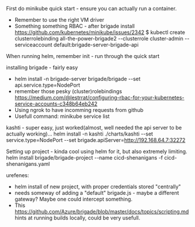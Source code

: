 
First do minikube quick start - ensure you can actually run a container.
 - Remember to use the right VM driver
 - Something something RBAC - after brigade install
   https://github.com/kubernetes/minikube/issues/2342
    $ kubectl create clusterrolebinding all-the-power-brigade2 --clusterrole cluster-admin --serviceaccount default:brigade-server-brigade-api

When running helm, remember init - run through the quick start

installing brigade - fairly easy
- helm install -n brigade-server brigade/brigade --set api.service.type=NodePort
- remember those pesky (cluster)rolebindings
  https://medium.com/@lestrrat/configuring-rbac-for-your-kubernetes-service-accounts-c348b64eb242
- Using ngrok to have incomming requests from github
- Usefull command: minikube service list

kashti - super easy, just worked(almost, well needed the api server to be
actually working)...
helm install -n kashti ./charts/kashti --set service.type=NodePort --set brigade.apiServer=http://192.168.64.7:32272

Setting up project - kinda cool using helm for it, but also extremely limiting.
helm install brigade/brigade-project --name cicd-shenanigans -f cicd-shenanigans.yaml

urefenes:
 - helm install of new project, with proper credentials stored "centrally"
 - needs someway of adding a "default" brigade.js - maybe a different gateway?
   Maybe one could intercept something.
 - This https://github.com/Azure/brigade/blob/master/docs/topics/scripting.md
   hints at running builds locally, could be very usefull.
